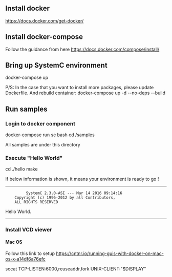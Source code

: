 ## Install docker

https://docs.docker.com/get-docker/

## Install docker-compose

Follow the guidance from here
https://docs.docker.com/compose/install/

## Bring up SystemC environment

docker-compose up

P/S: In the case that you want to install more packages, please update Dockerfile.
And rebuild container:
  docker-compose up -d --no-deps --build

## Run samples

### Login to docker component

docker-compose run sc bash
cd /samples

All samples are under this directory

### Execute "Hello World"

cd ./hello
make

If below information is shown, it means your environment is ready to go !

---

             SystemC 2.3.0-ASI --- Mar 14 2016 09:14:16
        Copyright (c) 1996-2012 by all Contributors,
        ALL RIGHTS RESERVED

Hello World.

---

### Install VCD viewer

#### Mac OS

Follow this link to setup 
https://cntnr.io/running-guis-with-docker-on-mac-os-x-a14df6a76efc

socat TCP-LISTEN:6000,reuseaddr,fork UNIX-CLIENT:\"$DISPLAY\"

